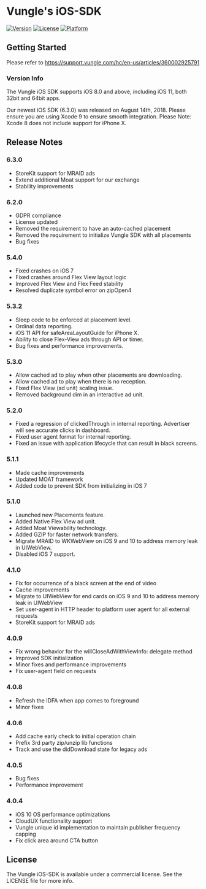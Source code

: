 # Vungle's iOS-SDK
[![Version](https://img.shields.io/cocoapods/v/VungleSDK-iOS.svg?style=flat)](http://cocoapods.org/pods/VungleSDK-iOS)
[![License](https://img.shields.io/cocoapods/l/VungleSDK-iOS.svg?style=flat)](http://cocoapods.org/pods/VungleSDK-iOS)
[![Platform](https://img.shields.io/cocoapods/p/VungleSDK-iOS.svg?style=flat)](http://cocoapods.org/pods/VungleSDK-iOS)

## Getting Started
Please refer to https://support.vungle.com/hc/en-us/articles/360002925791


### Version Info
The Vungle iOS SDK supports iOS 8.0 and above, including iOS 11, both 32bit and 64bit apps.  

Our newest iOS SDK (6.3.0) was released on August 14th, 2018. Please ensure you are using Xcode 9 to ensure smooth integration.
Please Note: Xcode 8 does not include support for iPhone X.

## Release Notes
### 6.3.0
* StoreKit support for MRAID ads
* Extend additional Moat support for our exchange
* Stability improvements

### 6.2.0
* GDPR compliance
* License updated
* Removed the requirement to have an auto-cached placement
* Removed the requirement to initialize Vungle SDK with all placements
* Bug fixes

### 5.4.0
* Fixed crashes on iOS 7
* Fixed crashes around Flex View layout logic
* Improved Flex View and Flex Feed stability
* Resolved duplicate symbol error on zipOpen4

### 5.3.2
* Sleep code to be enforced at placement level.
* Ordinal data reporting.
* iOS 11 API for safeAreaLayoutGuide for iPhone X.
* Ability to close Flex-View ads through API or timer.
* Bug fixes and performance improvements.

### 5.3.0
* Allow cached ad to play when other placements are downloading.
* Allow cached ad to play when there is no reception.
* Fixed Flex View (ad unit) scaling issue.
* Removed background dim in an interactive ad unit.

### 5.2.0
* Fixed a regression of clickedThrough in internal reporting. Advertiser will see accurate clicks in dashboard.
* Fixed user agent format for internal reporting.
* Fixed an issue with application lifecycle that can result in black screens.

### 5.1.1
* Made cache improvements
* Updated MOAT framework
* Added code to prevent SDK from initializing in iOS 7

### 5.1.0
* Launched new Placements feature.
* Added Native Flex View ad unit.
* Added Moat Viewability technology.
* Added GZIP for faster network transfers.
* Migrate MRAID to WKWebView on iOS 9 and 10 to address memory leak in UIWebView.
* Disabled iOS 7 support.

### 4.1.0
* Fix for occurrence of a black screen at the end of video
* Cache improvements
* Migrate to UIWebView for end cards on iOS 9 and 10 to address memory leak in UIWebView
* Set user-agent in HTTP header to platform user agent for all external requests
* StoreKit support for MRAID ads

### 4.0.9
* Fix wrong behavior for the willCloseAdWithViewInfo: delegate method
* Improved SDK initialization
* Minor fixes and performance improvements
* Fix user-agent field on requests

### 4.0.8
* Refresh the IDFA when app comes to foreground
* Minor fixes

### 4.0.6
* Add cache early check to initial operation chain
* Prefix 3rd party zip/unzip lib functions
* Track and use the didDownload state for legacy ads

### 4.0.5
* Bug fixes
* Performance improvement

### 4.0.4
* iOS 10 OS performance optimizations
* CloudUX functionality support
* Vungle unique id implementation to maintain publisher frequency capping
* Fix click area around CTA button


## License
The Vungle iOS-SDK is available under a commercial license. See the LICENSE file for more info.
